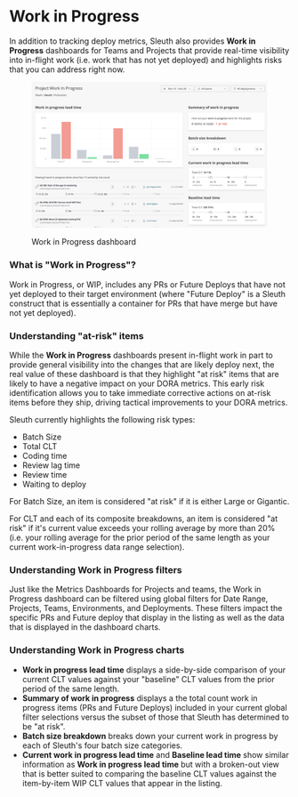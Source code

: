 # Work in Progress

In addition to tracking deploy metrics, Sleuth also provides **Work in Progress** dashboards for Teams and Projects that provide real-time visibility into in-flight work (i.e. work that has not yet deployed) and highlights risks that you can address right now.&#x20;

<figure><img src=".gitbook/assets/image (53).png" alt=""><figcaption><p>Work in Progress dashboard</p></figcaption></figure>

### What is "Work in Progress"?

Work in Progress, or WIP, includes any PRs or Future Deploys that have not yet deployed to their target environment (where "Future Deploy" is a Sleuth construct that is essentially a container for PRs that have merge but have not yet deployed).&#x20;

### Understanding "at-risk" items

While the **Work in Progress** dashboards present in-flight work in part to provide general visibility into the changes that are likely deploy next, the real value of these dashboard is that they highlight "at risk" items that are likely to have a negative impact on your DORA metrics. This early risk identification allows you to take immediate corrective actions on at-risk items before they ship, driving tactical improvements to your DORA metrics.&#x20;

Sleuth currently highlights the following risk types:

* Batch Size
* Total CLT
* Coding time
* Review lag time
* Review time
* Waiting to deploy

For Batch Size, an item is considered "at risk" if it is either Large or Gigantic.

For CLT and each of its composite breakdowns, an item is considered "at risk" if it's current value exceeds your rolling average by more than 20% (i.e. your rolling average for the prior period of the same length as your current work-in-progress data range selection).

### Understanding Work in Progress filters

Just like the Metrics Dashboards for Projects and teams, the Work in Progress dashboard can be filtered using global filters for Date Range, Projects, Teams, Environments, and Deployments. These filters impact the specific PRs and Future deploy that display in the listing as well as the data that is displayed in the dashboard charts.

### Understanding Work in Progress charts

* **Work in progress lead time** displays a side-by-side comparison of your current CLT values against your "baseline" CLT values from the prior period of the same length.&#x20;
* **Summary of work in progress** displays a the total count work in progress items (PRs and Future Deploys) included in your current global filter selections versus the subset of those that Sleuth has determined to be "at risk".
* **Batch size breakdown** breaks down your current work in progress by each of Sleuth's four batch size categories.
* **Current work in progress lead time** and **Baseline lead time** show similar information as **Work in progress lead time** but with a broken-out view that is better suited to comparing the baseline CLT values against the item-by-item WIP CLT values that appear in the listing.

